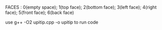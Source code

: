 FACES : 0(empty space); 1(top face); 2(bottom face); 3(left face); 4(right face); 5(front face); 6(back face)

use g++ -O2 upitip.cpp -o upitip to run code
